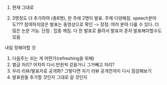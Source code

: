 1. 현재 그대로

2. 3명정도 더 추가하여 (총8명), 한 주에 2명이 발표. 주제 다양해짐. speech분야도??? 참여하지않은 발표는 동영상으로 확인 -> 장점: 여러 분야 다룰 수 있다. 더 많은 논문 가능. 단점 : 집중 깨짐. 다 한 발표로 몰려서 발표자 혼자 발표해야할수도 있음


내일 정해야할 것
1. 다음주는 쉬는 게 어떤가(refreshing을 위해)
2. 벌금 처리? 어차피 다시 만원씩 걷을거니 그거빼고 처리?
3. 우리 리뷰/발표자료 공개화? 그렇다면 자기 리뷰 공개전까지 다시 점검해보기
4. 발표원들 추가할 것인지 그대로 갈 것인지
